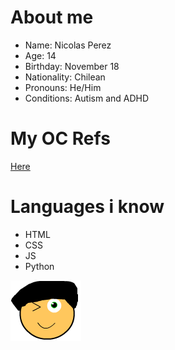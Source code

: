# About me

- Name: Nicolas Perez
- Age: 14
- Birthday: November 18
- Nationality: Chilean
- Pronouns: He/Him
- Conditions: Autism and ADHD

# My OC Refs
[Here](https://tapeykatt.neocities.org/oc/)

# Languages i know
- HTML
- CSS
- JS
- Python

![Me](iconos.png)

<!---
nicoanimateyt/nicoanimateyt is a ✨ special ✨ repository because its `README.md` (this file) appears on your GitHub profile.
You can click the Preview link to take a look at your changes.

--->
